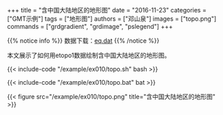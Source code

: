 +++
title = "含中国大陆地区的地形图"
date = "2016-11-23"
categories = ["GMT示例"]
tags = ["地形图"]
authors = ["邓山泉"]
images = ["topo.png"]
commands = ["grdgradient", "grdimage", "pslegend"]
+++

{{% notice info %}}
数据下载：[eq.dat](/example/ex010/eq.dat)
{{% /notice %}}

本文展示了如何用etopo1数据绘制含中国大陆地区的地形图。

{{< include-code "/example/ex010/topo.sh" bash >}}

{{< include-code "/example/ex010/topo.bat" bat >}}

{{< figure src="/example/ex010/topo.png" title="含中国大陆地区的地形图" >}}
